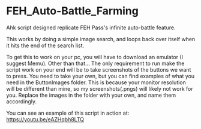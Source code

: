 # FEH_Auto-Battle_Farming
 Ahk script designed replicate FEH Pass's infinite auto-battle feature.

 This works by doing a simple image search, and loops back over itself when it hits the end of the search list.  
 
 To get this to work on your pc, you will have to download an emulator (I suggest Memu).  Other than that...
 The only requirement to run make the script work on your end will be to take screenshots of the buttons we want to press.
 You need to take your own, but you can find examples of what you need in the ButtonImages folder.
 This is because your monitor resolution will be different than mine, so my screenshots(.pngs) will likely not work for you. 
 Replace the images in the folder with your own, and name them accordingly. 

 You can see an example of this script in action at: https://youtu.be/eAZHqbh8LTQ
